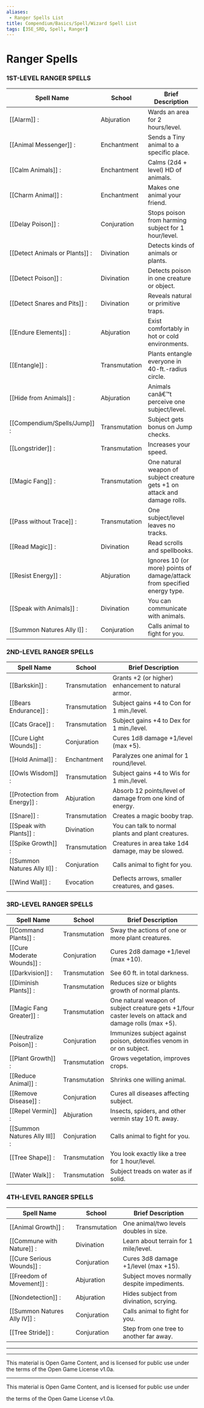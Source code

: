 ```yaml
---
aliases:
 - Ranger Spells List
title: Compendium/Basics/Spell/Wizard Spell List
tags: [35E_SRD, Spell, Ranger]
---
```


# Ranger Spells


### 1ST-LEVEL RANGER SPELLS

|Spell Name|School|Brief Description|
|---|---|---|
|[[Alarm]] :|Abjuration|Wards an area for 2 hours/level.|
|[[Animal Messenger]] :|Enchantment|Sends a Tiny animal to a specific place.|
|[[Calm Animals]] :|Enchantment|Calms (2d4 + level) HD of animals.|
|[[Charm Animal]] :|Enchantment|Makes one animal your friend.|
|[[Delay Poison]] :|Conjuration|Stops poison from harming subject for 1 hour/level.|
|[[Detect Animals or Plants]] :|Divination|Detects kinds of animals or plants.|
|[[Detect Poison]] :|Divination|Detects poison in one creature or object.|
|[[Detect Snares and Pits]] :|Divination|Reveals natural or primitive traps.|
|[[Endure Elements]] :|Abjuration|Exist comfortably in hot or cold environments.|
|[[Entangle]] :|Transmutation|Plants entangle everyone in 40-ft.-radius circle.|
|[[Hide from Animals]] :|Abjuration|Animals canâ€™t perceive one subject/level.|
|[[Compendium/Spells/Jump]] :|Transmutation|Subject gets bonus on Jump checks.|
|[[Longstrider]] :|Transmutation|Increases your speed.|
|[[Magic Fang]] :|Transmutation|One natural weapon of subject creature gets +1 on attack and damage rolls.|
|[[Pass without Trace]] :|Transmutation|One subject/level leaves no tracks.|
|[[Read Magic]] :|Divination|Read scrolls and spellbooks.|
|[[Resist Energy]] :|Abjuration|Ignores 10 (or more) points of damage/attack from specified energy type.|
|[[Speak with Animals]] :|Divination|You can communicate with animals.|
|[[Summon Natures Ally I]] :|Conjuration|Calls animal to fight for you.|

### 2ND-LEVEL RANGER SPELLS

|Spell Name|School|Brief Description|
|---|---|---|
|[[Barkskin]] :|Transmutation|Grants +2 (or higher) enhancement to natural armor.|
|[[Bears Endurance]] :|Transmutation|Subject gains +4 to Con for 1 min./level.|
|[[Cats Grace]] :|Transmutation|Subject gains +4 to Dex for 1 min./level.|
|[[Cure Light Wounds]] :|Conjuration|Cures 1d8 damage +1/level (max +5).|
|[[Hold Animal]] :|Enchantment|Paralyzes one animal for 1 round/level.|
|[[Owls Wisdom]] :|Transmutation|Subject gains +4 to Wis for 1 min./level.|
|[[Protection from Energy]] :|Abjuration|Absorb 12 points/level of damage from one kind of energy.|
|[[Snare]] :|Transmutation|Creates a magic booby trap.|
|[[Speak with Plants]] :|Divination|You can talk to normal plants and plant creatures.|
|[[Spike Growth]] :|Transmutation|Creatures in area take 1d4 damage, may be slowed.|
|[[Summon Natures Ally II]] :|Conjuration|Calls animal to fight for you.|
|[[Wind Wall]] :|Evocation|Deflects arrows, smaller creatures, and gases.|

### 3RD-LEVEL RANGER SPELLS

|Spell Name|School|Brief Description|
|---|---|---|
|[[Command Plants]] :|Transmutation|Sway the actions of one or more plant creatures.|
|[[Cure Moderate Wounds]] :|Conjuration|Cures 2d8 damage +1/level (max +10).|
|[[Darkvision]] :|Transmutation|See 60 ft. in total darkness.|
|[[Diminish Plants]] :|Transmutation|Reduces size or blights growth of normal plants.|
|[[Magic Fang Greater]] :|Transmutation|One natural weapon of subject creature gets +1/four caster levels on attack and damage rolls (max +5).|
|[[Neutralize Poison]] :|Conjuration|Immunizes subject against poison, detoxifies venom in or on subject.|
|[[Plant Growth]] :|Transmutation|Grows vegetation, improves crops.|
|[[Reduce Animal]] :|Transmutation|Shrinks one willing animal.|
|[[Remove Disease]] :|Conjuration|Cures all diseases affecting subject.|
|[[Repel Vermin]] :|Abjuration|Insects, spiders, and other vermin stay 10 ft. away.|
|[[Summon Natures Ally III]] :|Conjuration|Calls animal to fight for you.|
|[[Tree Shape]] :|Transmutation|You look exactly like a tree for 1 hour/level.|
|[[Water Walk]] :|Transmutation|Subject treads on water as if solid.|

### 4TH-LEVEL RANGER SPELLS

|Spell Name|School|Brief Description|
|---|---|---|
|[[Animal Growth]] :|Transmutation|One animal/two levels doubles in size.|
|[[Commune with Nature]] :|Divination|Learn about terrain for 1 mile/level.|
|[[Cure Serious Wounds]] :|Conjuration|Cures 3d8 damage +1/level (max +15).|
|[[Freedom of Movement]] :|Abjuration|Subject moves normally despite impediments.|
|[[Nondetection]] :|Abjuration|Hides subject from divination, scrying.|
|[[Summon Natures Ally IV]] :|Conjuration|Calls animal to fight for you.|
|[[Tree Stride]] :|Conjuration|Step from one tree to another far away.|






---

---

This material is Open Game Content, and is licensed for public use under
the terms of the Open Game License v1.0a.



---



This material is Open Game Content, and is licensed for public use under

the terms of the Open Game License v1.0a.

